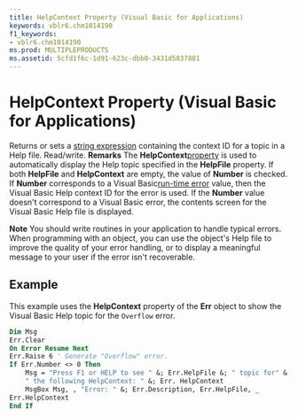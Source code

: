 ```yaml
---
title: HelpContext Property (Visual Basic for Applications)
keywords: vblr6.chm1014190
f1_keywords:
- vblr6.chm1014190
ms.prod: MULTIPLEPRODUCTS
ms.assetid: 5cfd1f6c-1d91-623c-dbb0-3431d5837881
---
```



# HelpContext Property (Visual Basic for Applications)



Returns or sets a [string expression](vbe-glossary.md) containing the context ID for a topic in a Help file. Read/write.
 **Remarks**
The  **HelpContext**[property](vbe-glossary.md) is used to automatically display the Help topic specified in the **HelpFile** property. If both **HelpFile** and **HelpContext** are empty, the value of **Number** is checked. If **Number** corresponds to a Visual Basic[run-time error](vbe-glossary.md) value, then the Visual Basic Help context ID for the error is used. If the **Number** value doesn't correspond to a Visual Basic error, the contents screen for the Visual Basic Help file is displayed.

 **Note**  You should write routines in your application to handle typical errors. When programming with an object, you can use the object's Help file to improve the quality of your error handling, or to display a meaningful message to your user if the error isn't recoverable.


## Example

This example uses the  **HelpContext** property of the **Err** object to show the Visual Basic Help topic for the `Overflow` error.


```vb
Dim Msg
Err.Clear
On Error Resume Next
Err.Raise 6 ' Generate "Overflow" error.
If Err.Number <> 0 Then
    Msg = "Press F1 or HELP to see " &; Err.HelpFile &; " topic for" &; _
    " the following HelpContext: " &; Err. HelpContext
    MsgBox Msg, , "Error: " &; Err.Description, Err.HelpFile, _
Err.HelpContext
End If
```


